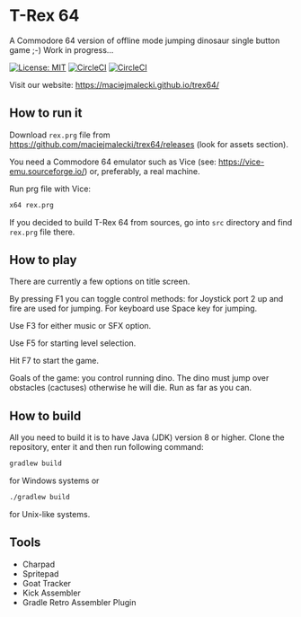 # T-Rex 64
A Commodore 64 version of offline mode jumping dinosaur single button game ;-) Work in progress...

[![License: MIT](https://img.shields.io/badge/License-MIT-yellow.svg)](https://opensource.org/licenses/MIT)
[![CircleCI](https://circleci.com/gh/maciejmalecki/trex64/tree/master.svg?style=svg)](https://circleci.com/gh/maciejmalecki/trex64/tree/master)
[![CircleCI](https://circleci.com/gh/maciejmalecki/trex64/tree/develop.svg?style=svg)](https://circleci.com/gh/maciejmalecki/trex64/tree/develop)

Visit our website: https://maciejmalecki.github.io/trex64/

## How to run it
Download `rex.prg` file from https://github.com/maciejmalecki/trex64/releases (look for assets section).

You need a Commodore 64 emulator such as Vice (see: https://vice-emu.sourceforge.io/) or, preferably, a real machine.

Run prg file with Vice:
```bash
x64 rex.prg
```

If you decided to build T-Rex 64 from sources, go into `src` directory and find `rex.prg` file there.

## How to play
There are currently a few options on title screen.

By pressing F1 you can toggle control methods: for Joystick port 2 up and fire are used for jumping. 
For keyboard use Space key for jumping.

Use F3 for either music or SFX option.

Use F5 for starting level selection.

Hit F7 to start the game.

Goals of the game: you control running dino. 
The dino must jump over obstacles (cactuses) otherwise he will die. 
Run as far as you can.

## How to build
All you need to build it is to have Java (JDK) version 8 or higher. Clone the repository, enter it and then run following command:
```bash
gradlew build
```
for Windows systems or
```bash
./gradlew build
```
for Unix-like systems.

## Tools

* Charpad
* Spritepad
* Goat Tracker
* Kick Assembler
* Gradle Retro Assembler Plugin
